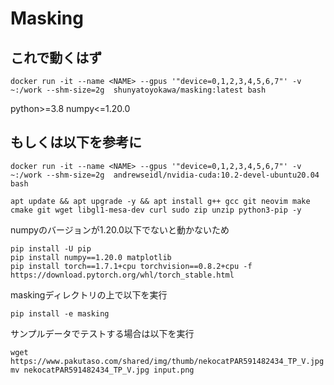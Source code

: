 # Masking


## これで動くはず
```
docker run -it --name <NAME> --gpus '"device=0,1,2,3,4,5,6,7"' -v ~:/work --shm-size=2g  shunyatoyokawa/masking:latest bash
```




python>=3.8
numpy<=1.20.0

 
 ## もしくは以下を参考に
  
```
docker run -it --name <NAME> --gpus '"device=0,1,2,3,4,5,6,7"' -v ~:/work --shm-size=2g  andrewseidl/nvidia-cuda:10.2-devel-ubuntu20.04 bash
```

```
apt update && apt upgrade -y && apt install g++ gcc git neovim make cmake git wget libgl1-mesa-dev curl sudo zip unzip python3-pip -y
```


numpyのバージョンが1.20.0以下でないと動かないため
```
pip install -U pip
pip install numpy==1.20.0 matplotlib 
pip install torch==1.7.1+cpu torchvision==0.8.2+cpu -f https://download.pytorch.org/whl/torch_stable.html

```

maskingディレクトリの上で以下を実行
```
pip install -e masking
```



サンプルデータでテストする場合は以下を実行
```
wget https://www.pakutaso.com/shared/img/thumb/nekocatPAR591482434_TP_V.jpg
mv nekocatPAR591482434_TP_V.jpg input.png
```










